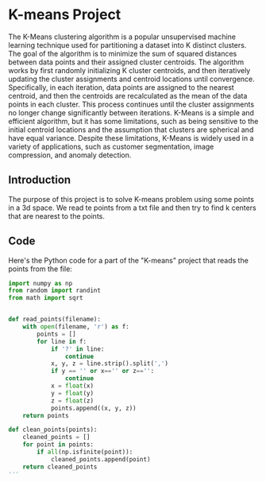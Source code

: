 # K-means Project

The K-Means clustering algorithm is a popular unsupervised machine learning technique used for partitioning a dataset into K distinct clusters. The goal of the algorithm is to minimize the sum of squared distances between data points and their assigned cluster centroids. The algorithm works by first randomly initializing K cluster centroids, and then iteratively updating the cluster assignments and centroid locations until convergence. Specifically, in each iteration, data points are assigned to the nearest centroid, and then the centroids are recalculated as the mean of the data points in each cluster. This process continues until the cluster assignments no longer change significantly between iterations. K-Means is a simple and efficient algorithm, but it has some limitations, such as being sensitive to the initial centroid locations and the assumption that clusters are spherical and have equal variance. Despite these limitations, K-Means is widely used in a variety of applications, such as customer segmentation, image compression, and anomaly detection.
## Introduction

The purpose of this project is to solve K-means problem using some points in a 3d space. We read te points from a txt file and then try to find k centers that are nearest to the points.

## Code

Here's the Python code for a part of the "K-means" project that reads the points from the file:

```python
import numpy as np
from random import randint
from math import sqrt


def read_points(filename):
    with open(filename, 'r') as f:
        points = []
        for line in f:
            if '?' in line:
                continue
            x, y, z = line.strip().split(',')
            if y == '' or x=='' or z=='':
                continue
            x = float(x)
            y = float(y)
            z = float(z)
            points.append((x, y, z))
    return points

def clean_points(points):
    cleaned_points = []
    for point in points:
        if all(np.isfinite(point)):
            cleaned_points.append(point)
    return cleaned_points
'''
